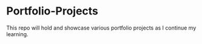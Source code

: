 # Portfolio-Projects
This repo will hold and showcase various portfolio projects as I continue my learning.
